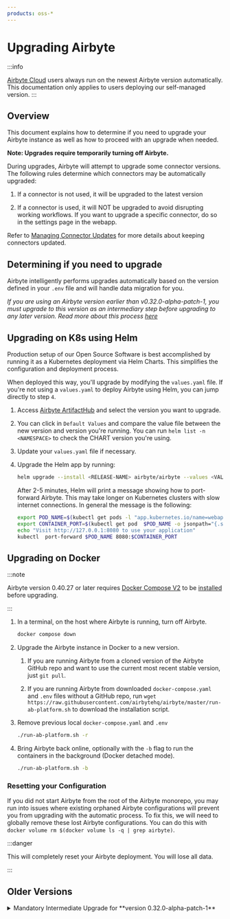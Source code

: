 ```yaml
---
products: oss-*
---
```


# Upgrading Airbyte

:::info

[Airbyte Cloud](https://cloud.airbyte.com/signup) users always run on the newest
Airbyte version automatically. This documentation only applies to users deploying our self-managed
version.
:::

## Overview

This document explains how to determine if you need to upgrade your Airbyte instance as well as how to proceed with an upgrade when needed. 

**Note: Upgrades require temporarily turning off Airbyte.**

During upgrades, Airbyte will attempt to upgrade some connector versions. The following rules determine which connectors may be automatically upgraded: 

   1. If a connector is not used, it will be upgraded to the latest version 
   
   2. If a connector is used, it will NOT be upgraded to avoid disrupting working workflows. If you want to upgrade a specific connector, do so in the settings page in the webapp.

Refer to [Managing Connector Updates](../managing-airbyte/connector-updates.md) for more details about keeping connectors updated.

## Determining if you need to upgrade

Airbyte intelligently performs upgrades automatically based on the version defined in your `.env` file and will handle data migration for you.

<em>If you are using an Airbyte version earlier than v0.32.0-alpha-patch-1, you must upgrade to this version as an intermediary step before upgrading to any later version. Read more about this process [here](#mandatory-intermediate-upgrade)</em>

## Upgrading on K8s using Helm

Production setup of our Open Source Software is best accomplished by running it as a Kubernetes deployment via Helm Charts. This simplifies the configuration and deployment process. 

When deployed this way, you'll upgrade by modifying the `values.yaml` file. If you're not using a `values.yaml` to deploy Airbyte using Helm, you can jump directly to step `4`.

1. Access [Airbyte ArtifactHub](https://artifacthub.io/packages/helm/airbyte/airbyte) and select the version you want to upgrade.
2. You can click in `Default Values` and compare the value file between the new version and version you're running. You can run `helm list -n <NAMESPACE>` to check the CHART version you're using.
3. Update your `values.yaml` file if necessary.
4. Upgrade the Helm app by running:

   ```bash
   helm upgrade --install <RELEASE-NAME> airbyte/airbyte --values <VALUE.YAML> --version <HELM-APP-VERSION>
   ```

   After 2-5 minutes, Helm will print a message showing how to port-forward Airbyte. This may take longer on Kubernetes clusters with slow internet connections. In general the message is the following:

   ```bash
   export POD_NAME=$(kubectl get pods -l "app.kubernetes.io/name=webapp" -o jsonpath="{.items[0].metadata.name}")
   export CONTAINER_PORT=$(kubectl get pod  $POD_NAME -o jsonpath="{.spec.containers[0].ports[0].containerPort}")
   echo "Visit http://127.0.0.1:8080 to use your application"
   kubectl  port-forward $POD_NAME 8080:$CONTAINER_PORT
   ```

## Upgrading on Docker

:::note

Airbyte version 0.40.27 or later requires [Docker Compose V2](https://docs.docker.com/compose/compose-v2/) to be [installed](https://docs.docker.com/compose/install/) before upgrading.

:::

1. In a terminal, on the host where Airbyte is running, turn off Airbyte.

   ```bash
   docker compose down
   ```

2. Upgrade the Airbyte instance in Docker to a new version.

   1. If you are running Airbyte from a cloned version of the Airbyte GitHub repo and want to use the current most recent stable version, just `git pull`.

   2. If you are running Airbyte from downloaded `docker-compose.yaml` and `.env` files without a GitHub repo, run `wget https://raw.githubusercontent.com/airbytehq/airbyte/master/run-ab-platform.sh` to download the installation script.

3. Remove previous local `docker-compose.yaml` and `.env`

   ```bash
   ./run-ab-platform.sh -r
   ```

4. Bring Airbyte back online, optionally with the `-b` flag to run the containers in the background (Docker detached mode).

   ```bash
   ./run-ab-platform.sh -b
   ```

### Resetting your Configuration

If you did not start Airbyte from the root of the Airbyte monorepo, you may run into issues where existing orphaned Airbyte configurations will prevent you from upgrading with the automatic process. To fix this, we will need to globally remove these lost Airbyte configurations. You can do this with `docker volume rm $(docker volume ls -q | grep airbyte)`.

:::danger

This will completely reset your Airbyte deployment. You will lose all data.

:::



## Older Versions

<details>
  <summary>Mandatory Intermediate Upgrade for **version 0.32.0-alpha-patch-1**</summary>

**If your current version of airbyte is < v0.32.0-alpha-patch-1, you first need to upgrade to this version before upgrading to any later version.**

The reason for this is that there are breaking changes made in v0.32.0-alpha-patch-1, and the logic for these changes is removed in later versions, making it impossible to upgrade directly.
To upgrade to v0.32.0-alpha-patch-1, follow the steps in the following sections, but replace the `docker pull` or `wget` commands with the following:

1. If you are in a cloned Airbyte repo, v0.32.0-alpha-patch-1 can be pulled from GitHub with

   ```
   git checkout v0.32.0-alpha-patch-1
   ```

2. If you are running Airbyte from downloaded `docker-compose.yaml` and `.env` files without a GitHub repo, run `wget -N https://raw.githubusercontent.com/airbytehq/airbyte/v0.32.0-alpha-patch-1/{.env,flags.yml,docker-compose.yaml}` to pull this version and overwrite both files.

If you use custom connectors, this upgrade requires all of your connector specs to be retrievable from the node running Airbyte, or Airbyte will fail on startup. If the specs are not retrievable, you need to fix this before proceeding. Alternatively, you could delete the custom connector definitions from Airbyte upon upgrade by setting the `VERSION_0_32_0_FORCE_UPGRADE` environment variable to true. This will cause the server to delete any connectors for which specs cannot be retrieved, as well as any connections built on top of them.

</details>

